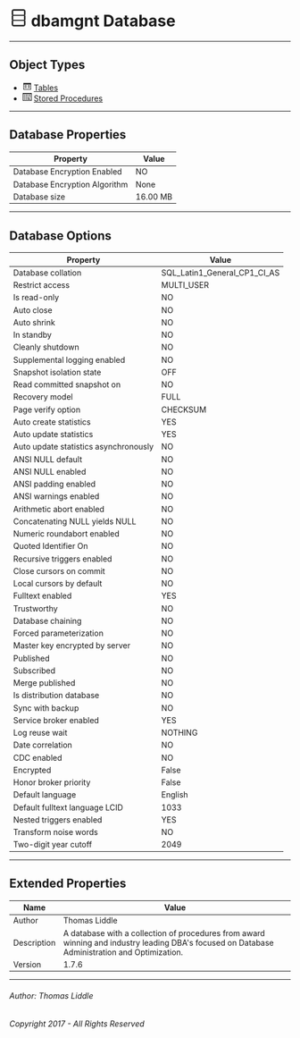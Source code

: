 #### 

# ![Database](Images/ntDatabase.png) dbamgnt Database

---

## <a name="#objecttypes"></a>Object Types

* ![Tables](Images/Table.png) [Tables](Tables/Tables.md)
* ![Stored Procedures](Images/StoredProcedure.png) [Stored Procedures](Programmability/Stored_Procedures/Stored_Procedures.md)


---

## <a name="#dbproperties"></a>Database Properties

| Property | Value |
|---|---|
| Database Encryption Enabled | NO |
| Database Encryption Algorithm | None |
| Database size | 16.00 MB |


---

## <a name="#dboptions"></a>Database Options

| Property | Value |
|---|---|
| Database collation | SQL_Latin1_General_CP1_CI_AS |
| Restrict access | MULTI_USER |
| Is read-only | NO |
| Auto close | NO |
| Auto shrink | NO |
| In standby | NO |
| Cleanly shutdown | NO |
| Supplemental logging enabled | NO |
| Snapshot isolation state | OFF |
| Read committed snapshot on | NO |
| Recovery model | FULL |
| Page verify option | CHECKSUM |
| Auto create statistics | YES |
| Auto update statistics | YES |
| Auto update statistics asynchronously | NO |
| ANSI NULL default | NO |
| ANSI NULL enabled | NO |
| ANSI padding enabled | NO |
| ANSI warnings enabled | NO |
| Arithmetic abort enabled | NO |
| Concatenating NULL yields NULL | NO |
| Numeric roundabort enabled | NO |
| Quoted Identifier On | NO |
| Recursive triggers enabled | NO |
| Close cursors on commit | NO |
| Local cursors by default | NO |
| Fulltext enabled | YES |
| Trustworthy | NO |
| Database chaining | NO |
| Forced parameterization | NO |
| Master key encrypted by server | NO |
| Published | NO |
| Subscribed | NO |
| Merge published | NO |
| Is distribution database | NO |
| Sync with backup | NO |
| Service broker enabled | YES |
| Log reuse wait | NOTHING |
| Date correlation | NO |
| CDC enabled | NO |
| Encrypted | False |
| Honor broker priority | False |
| Default language | English |
| Default fulltext language LCID | 1033 |
| Nested triggers enabled | YES |
| Transform noise words | NO |
| Two-digit year cutoff | 2049 |


---

## <a name="#extendedproperties"></a>Extended Properties

| Name | Value |
|---|---|
| Author | Thomas Liddle |
| Description | A database with a collection of procedures from award winning and industry leading DBA's focused on Database Administration and Optimization. |
| Version | 1.7.6 |


---

###### Author:  Thomas Liddle

###### Copyright 2017 - All Rights Reserved